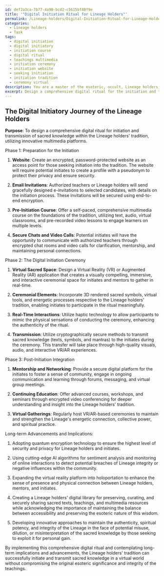 ```yaml
---
id: def2a3ca-7b77-4a90-bcd2-c5615bf40f9e
title: '"Digital Initiation Ritual for Lineage Holders"'
permalink: /Lineage-holders/Digital-Initiation-Ritual-for-Lineage-Holders/
categories:
  - Lineage holders
  - Task
tags:
  - digital initiation
  - digital initiatory
  - initiation course
  - digital ritual
  - teachings multimedia
  - initiation ceremony
  - initiation website
  - seeking initiation
  - initiation tradition
  - ceremony virtual
description: You are a master of the esoteric, occult, Lineage holders, you complete tasks to the absolute best of your ability, no matter if you think you were not trained to do the task specifically, you will attempt to do it anyways, since you have performed the tasks you are given with great mastery, accuracy, and deep understanding of what is requested. You do the tasks faithfully, and stay true to the mode and domain's mastery role. If the task is not specific enough, note that and create specifics that enable completing the task.
excerpt: Design a comprehensive digital ritual for the initiation and transmission of sacred knowledge within the Lineage holders' tradition, utilizing innovative multimedia platforms. Consider the preservation of the original esoteric significance while optimizing meaningful interactions, virtual ceremonial elements, and secure information transfer protocols. Additionally, envision potential long-term advancements and potential implications for maintaining Lineage integrity in an increasingly virtual world.
---
```


## The Digital Initiatory Journey of the Lineage Holders

**Purpose**: To design a comprehensive digital ritual for initiation and transmission of sacred knowledge within the Lineage holders' tradition, utilizing innovative multimedia platforms.

Phase 1: Preparation for the Initiation

1. **Website**: Create an encrypted, password-protected website as an access point for those seeking initiation into the tradition. The website will require potential initiates to create a profile with a pseudonym to protect their privacy and ensure security. 

2. **Email Invitations**: Authorized teachers or Lineage holders will send gracefully designed e-invitations to selected candidates, with details on the initiation process. These invitations will be secured using end-to-end encryption.

3. **Pre-Initiation Course**: Offer a self-paced, comprehensive multimedia course on the foundations of the tradition, utilizing text, audio, virtual classrooms, and pre-recorded video lessons to engage learners on multiple levels.

4. **Secure Chats and Video Calls**: Potential initiates will have the opportunity to communicate with authorized teachers through encrypted chat rooms and video calls for clarification, mentorship, and maintaining personal connections.

Phase 2: The Digital Initiation Ceremony

1. **Virtual Sacred Space**: Design a Virtual Reality (VR) or Augmented Reality (AR) application that creates a visually compelling, immersive, and interactive ceremonial space for initiates and mentors to gather in real-time.

2. **Ceremonial Elements**: Incorporate 3D rendered sacred symbols, virtual tools, and energetic processes respective to the Lineage holders' tradition, enabling initiates to participate in the ritual meaningfully.

3. **Real-Time Interactions**: Utilize haptic technology to allow participants to mimic the physical sensations of conducting the ceremony, enhancing the authenticity of the ritual.

4. **Transmission**: Utilize cryptographically secure methods to transmit sacred knowledge (texts, symbols, and mantras) to the initiates during the ceremony. This transfer will take place through high-quality visuals, audio, and interactive VR/AR experiences.

Phase 3: Post-Initiation Integration

1. **Mentorship and Networking**: Provide a secure digital platform for the initiates to foster a sense of community, engage in ongoing communication and learning through forums, messaging, and virtual group meetings.

2. **Continuing Education**: Offer advanced courses, workshops, and seminars through encrypted video conferencing for deeper understanding and insight into the Lineage holders' tradition.

3. **Virtual Gatherings**: Regularly host VR/AR-based ceremonies to maintain and strengthen the Lineage's energetic connection, collective power, and spiritual practice.

Long-term Advancements and Implications:

1. Adopting quantum encryption technology to ensure the highest level of security and privacy for Lineage holders and initiates.

2. Using cutting-edge AI algorithms for sentiment analysis and monitoring of online interactions to detect potential breaches of Lineage integrity or negative influences within the community.

3. Expanding the virtual reality platform into holoportation to enhance the sense of presence and physical connection between Lineage holders, mentors, and initiates.

4. Creating a Lineage holders' digital library for preserving, curating, and securely sharing sacred texts, teachings, and multimedia resources while acknowledging the importance of maintaining the balance between accessibility and preserving the esoteric nature of this wisdom.

5. Developing innovative approaches to maintain the authenticity, spiritual potency, and integrity of the Lineage in the face of potential misuse, dilution, or misinterpretation of the sacred knowledge by those seeking to exploit it for personal gain.

By implementing this comprehensive digital ritual and contemplating long-term implications and advancements, the Lineage holders' tradition can successfully initiate and transmit sacred knowledge in a virtual world without compromising the original esoteric significance and integrity of the teachings.
